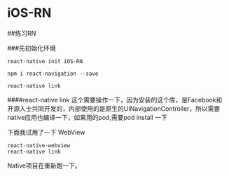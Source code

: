 # iOS-RN
##练习RN

###先初始化环境

	react-native init iOS-RN
	
	npm i react-navigation --save
	
	react-native link  
	

####react-native link  这个需要操作一下，因为安装的这个库，是Facebook和开源人士共同开发的，内部使用的是原生的UINavigationController，所以需要native应用也编译一下，如果用的pod,需要pod install 一下

下面我试用了一下 WebView

	react-native-webview
	react-native link  
	
Native项目在重新跑一下。